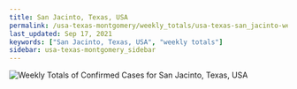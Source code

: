 ```yaml
---
title: San Jacinto, Texas, USA
permalink: /usa-texas-montgomery/weekly_totals/usa-texas-san_jacinto-weekly_totals.html
last_updated: Sep 17, 2021
keywords: ["San Jacinto, Texas, USA", "weekly totals"]
sidebar: usa-texas-montgomery_sidebar
---
```


![Weekly Totals of Confirmed Cases for San Jacinto, Texas, USA](/covid_tracker/images/graphs/usa-texas-san_jacinto-weekly_totals_graph.png)
